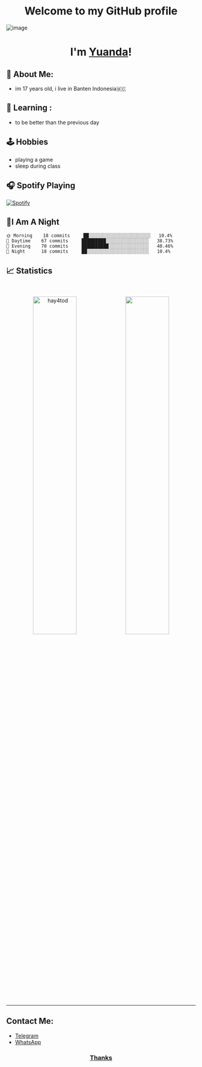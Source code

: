 <h1 align="center">Welcome to my GitHub profile</h1>

![image](https://graph.org/file/a06d0fc70d2a5630a439e.jpg)
</h3>

<h1 align="center">I'm <a href="https://t.me/hay4tod">Yuanda</a>!</h1>

## 📍 About Me: 

- im 17 years old, i live in Banten Indonesia🇲🇨

## 📖 Learning :
-   to be better than the previous day

## 🕹 Hobbies
-   playing a game
-   sleep during class

## 🎧 Spotify Playing

[![Spotify](https://novatorem.vercel.app/api/spotify?background_color=0d1117&border_color=ffffff)](https://open.spotify.com/track/4reIsHKw5hUj4pV8zzMjLA?si=d67PVB29SdKQ27RLWVMmuQ&utm_source=copy-link)

## 🦉I Am A Night

```text
🌞 Morning    18 commits     ██░░░░░░░░░░░░░░░░░░░░░░░   10.4% 
🌆 Daytime    67 commits     █████████░░░░░░░░░░░░░░░░   38.73% 
🌃 Evening    70 commits     ██████████░░░░░░░░░░░░░░░   40.46% 
🌙 Night      18 commits     ██░░░░░░░░░░░░░░░░░░░░░░░   10.4%

```

## 📈 Statistics

<br/>
<p align="center">
  <img width="48%" src="https://github-readme-stats.vercel.app/api?username=amankrx&count_private=true&theme=dark&show_icons=true" alt="hay4tod" />
  <img width="48%" src="https://github-readme-streak-stats.herokuapp.com/?user=amankrx&hide_border=true&theme=dark&show_icons=true" />
</p>

<hr />


## Contact Me:
- <a href="https://t.me/hayatoShinomiya">Telegram</a1>
- <a href="https://wa.me/+62895404330700">WhatsApp</a2>

<h3 align="center">Thanks</h3>

